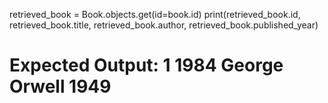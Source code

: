 retrieved_book = Book.objects.get(id=book.id)
print(retrieved_book.id, retrieved_book.title, retrieved_book.author, retrieved_book.published_year)
# Expected Output: 1 1984 George Orwell 1949
